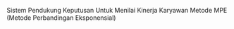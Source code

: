 Sistem Pendukung Keputusan Untuk Menilai Kinerja Karyawan Metode MPE (Metode Perbandingan Eksponensial)
